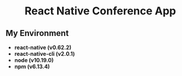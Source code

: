 <div align="center">
  <h1>React Native Conference App</h1>
</div>

## My Environment

- **react-native (v0.62.2)**
- **react-native-cli (v2.0.1)**
- **node (v10.19.0)**
- **npm (v6.13.4)**